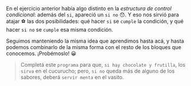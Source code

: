 <gs-attire attire-url="https://raw.githubusercontent.com/MumukiProject/mumuki-guia-gobstones-alternativa-kids/master/assets/attires/config.json"> </gs-attire> <gs-toolbox toolbox-url="https://raw.githubusercontent.com/MumukiProject/mumuki-guia-gobstones-muchos-sabores-combinados-kids/master/assets/toolbox.xml"> </gs-toolbox>

En el ejercicio anterior había algo distinto en la _estructura de control condicional_: además del `si`, apareció un `si no` :hushed:. Y eso nos sirvió para atajar :soccer: las dos posibilidades: qué hacer `si` se `cumple` la condición, y qué hacer `si no` se `cumple` esa misma condición.

Seguimos manteniendo la misma idea que aprendimos hasta acá, y hasta podemos combinarlo de la misma forma con el resto de los bloques que conocemos. ¡Probémoslo! :grinning:

> Completá este `programa` para que, `si hay chocolate y frutilla`, los `sirva` en el cucurucho; pero, `si no` queda más de alguno de los sabores, deberá `servir menta` en el vasito.
